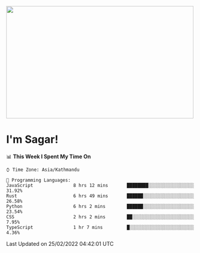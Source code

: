 
<img src="https://media.giphy.com/media/3ornk57KwDXf81rjWM/giphy.gif" width="500" height="300" frameBorder="0" class="giphy-embed" allowFullScreen></img>

#   I'm Sagar!

<!--START_SECTION:waka-->
📊 **This Week I Spent My Time On** 

```text
⌚︎ Time Zone: Asia/Kathmandu

💬 Programming Languages: 
JavaScript               8 hrs 12 mins       ████████░░░░░░░░░░░░░░░░░   31.92% 
Rust                     6 hrs 49 mins       ██████░░░░░░░░░░░░░░░░░░░   26.58% 
Python                   6 hrs 2 mins        ██████░░░░░░░░░░░░░░░░░░░   23.54% 
CSS                      2 hrs 2 mins        ██░░░░░░░░░░░░░░░░░░░░░░░   7.95% 
TypeScript               1 hr 7 mins         █░░░░░░░░░░░░░░░░░░░░░░░░   4.36%

```


 Last Updated on 25/02/2022 04:42:01 UTC
<!--END_SECTION:waka-->
